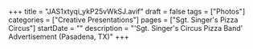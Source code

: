 +++
title = "JAS1xtyqi_ykP25vWkSJ.avif"
draft = false
tags = ["Photos"]
categories = ["Creative Presentations"]
pages = ["Sgt. Singer's Pizza Circus"]
startDate = ""
description = "'Sgt. Singer's Circus Pizza Band' Advertisement (Pasadena, TX)"
+++
